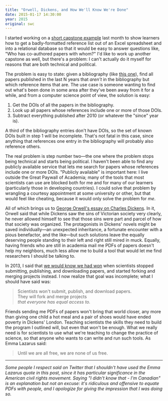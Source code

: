 ```yaml
---
title: "Orwell, Dickens, and How We'll Know We're Done"
date: 2015-01-17 14:30:00
year: 2015
original: swc
---
```

<p>
  I started working on
  a <a href="{{site.github_url}}/capstone-novice-spreadsheet-biblio">short capstone example</a>
  last month
  to show learners how to get a badly-formatted reference list out of an Excel spreadsheet
  and into a relational database
  so that it would be easy to answer questions like, "Who has co-authored papers with whom?"
  I'd like to work up another capstone as well,
  but there's a problem:
  I can't actually do it myself
  for reasons that are both technical and political.
</p>
<p>
  The problem is easy to state:
  given a bibliography (like <a href="{{site.github.url}}/files/bib/software-carpentry.bib">this one</a>),
  find all papers published in the last N years that <em>aren't</em> in the bibliography
  but which reference items that are.
  The use case is someone wanting to find out what's been done in some area
  after they've been away from it for a while,
  and from a computer science point of view,
  the solution is easy:
</p>
<ol>
  <li>
    Get the DOIs of all the papers in the bibliography.
  </li>
  <li>
    Look up all papers whose references include one or more of those DOIs.
  </li>
  <li>
    Subtract everything published after 2010 (or whatever the "since" year is).
  </li>
</ol>
<p>
  A third of the bibliography entries don't have DOIs,
  so the set of known DOIs built in step 1 will be incomplete.
  That's not fatal in this case,
  since anything that references one entry in the bibliography
  will probably also reference others.
</p>
<p>
  The real problem is step number two&mdash;the one where the problem stops being technical
  and starts being political.
  I haven't been able to find any publicly available service
  that lets me search for papers whose references include one or more DOIs.
  "Publicly available" is important here:
  I live outside the Great Paywall of Academia;
  many of the tools that most scientists can use are blocked both for me
  and for many of our learners
  (particularly those in developing countries).
  I could solve that problem by wrangling a courtesy appointment at some university or other,
  but that would feel like cheating,
  because it would only solve the problem for <em>me</em>.
</p>
<p>
  All of which brings us to 
  <a href="http://orwell.ru/library/reviews/dickens/english/e_chd">George Orwell's essay on Charles Dickens</a>.
  In it,
  Orwell said that while Dickens saw the sins of Victorian society very clearly,
  he never allowed himself to see that those sins were part and parcel of how that society was organized.
  The protagonists in Dickens' novels might be saved individually&mdash;an unexpected inheritance,
  a fortunate encounter with a pious benefactor,
  and the like&mdash;but such solutions leave the equally deserving people standing to their left and right
  still mired in muck.
  Equally,
  having friends who are still in academia mail me PDFs of papers doesn't help my neighbors,
  much less allow me to build a tool that would let me find researchers
  I should be talking to.
</p>
<p>
  In 2013,
  I said that <a href="{{site.baseurl}}/blog/2013/05/what-does-victory-look-like.html">we would know we had won</a>
  when scientists stopped submitting, publishing, and downloading papers,
  and started forking and merging projects instead.
  I now realize that goal was incomplete;
  what I should have said was:
</p>
<blockquote>
    Scientists won't submit, publish, and download papers.
    <br/>
    They will fork and merge projects
    <br/>
    <em>that everyone has equal access to.</em>
</blockquote>
<p>
  Friends sending me PDFs of papers won't bring that world closer,
  any more than giving one child a hot meal and a pair of shoes would have ended poverty in Dickens' London.
  Teaching scientists the skills they need to build the program I outlined will,
  but even that won't be enough.
  What we really need is for scientists to use what we're teaching to change the practice of science,
  so that anyone who wants to can write and run such tools.
  As Emma Lazarus said:
</p>
<blockquote>
  Until we are all free, we are none of us free.
</blockquote>
<hr/>
<p>
  <em>
    Some people I respect said on Twitter that I shouldn't have used the Emma Lazarus quote in this post,
    since it has particular significance in the American civil rights movement.
    Saying "I didn't know that - I'm Canadian" is an explanation but not an excuse:
    it's ridiculous and offensive to equate PDFs with people,
    and I apologize for giving the impression that I was doing so.
  </em>
</p>
